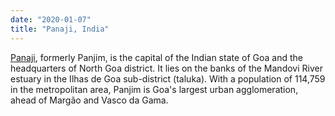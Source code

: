```yaml
---
date: "2020-01-07"
title: "Panaji, India"
---
```


[Panaji](https://en.wikipedia.org/w/index.php?title=Panaji&oldid=949879387), formerly Panjim, is the capital of the Indian state of Goa and the headquarters of North Goa district. It lies on the banks of the Mandovi River estuary in the Ilhas de Goa sub-district (taluka). With a population of 114,759 in the metropolitan area, Panjim is Goa's largest urban agglomeration, ahead of Margão and Vasco da Gama. 
